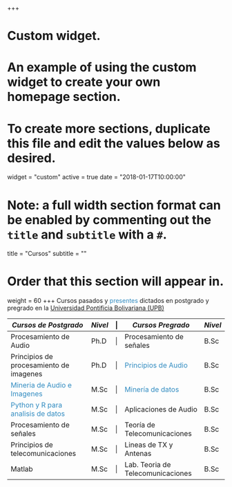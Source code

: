 +++
# Custom widget.
# An example of using the custom widget to create your own homepage section.
# To create more sections, duplicate this file and edit the values below as desired.
widget = "custom"
active = true
date = "2018-01-17T10:00:00"

# Note: a full width section format can be enabled by commenting out the `title` and `subtitle` with a `#`.
title = "Cursos"
subtitle = ""

# Order that this section will appear in.
weight = 60
+++
Cursos pasados y <span style="color:#328cc1">presentes</span> dictados en postgrado y pregrado en la [Universidad Pontificia Bolivariana (UPB)](http://www.upb.edu.co/)

| *Cursos de Postgrado* |  *Nivel*  | &#124; | *Cursos Pregrado* |  *Nivel*  |
| ------------------------| :----- | --- | ---------------------- | :----- |
| Procesamiento de Audio      |   Ph.D  | &#124; | Procesamiento de señales      |   B.Sc  |
| Principios de procesamiento de imagenes | Ph.D |&#124; | <span style="color:#328cc1">Principios de Audio</span> |   B.Sc  |
|<span style="color:#328cc1"> Mineria de Audio e Imagenes </span>|  M.Sc  |&#124; | <span style="color:#328cc1">Minería de datos</span>   |   B.Sc  |
| <span style="color:#328cc1"> Python y R para analisis de datos</span>  | M.Sc  | &#124; | Aplicaciones de Audio | B.Sc |
| Procesamiento de señales       | M.Sc    |&#124; | Teoría de Telecomunicaciones  |   B.Sc  |
| Principios de telecomunicaciones | M.Sc |&#124; | Lineas de TX y Antenas | B.Sc |
| Matlab                   | M.Sc    |&#124; | Lab. Teoria de Telecomunicaciones | B.Sc |
